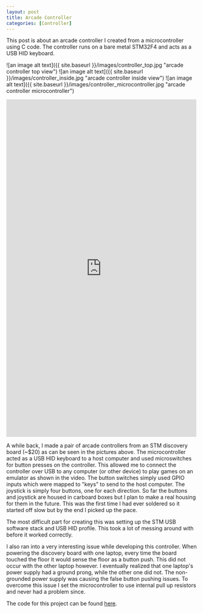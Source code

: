 ```yaml
---
layout: post
title: Arcade Controller
categories: [Controller]
---
```


This post is about an arcade controller I created from a microcontroller using C code. The controller runs on a bare metal STM32F4 and acts as a USB HID keyboard. 

![an image alt text]({{ site.baseurl }}/images/controller_top.jpg "arcade controller top view")
![an image alt text]({{ site.baseurl }}/images/controller_inside.jpg "arcade controller inside view")
![an image alt text]({{ site.baseurl }}/images/controller_microcontroller.jpg "arcade controller microcontroller")



<iframe src="https://player.vimeo.com/video/180992957" width="500" height="889" frameborder="0" webkitallowfullscreen mozallowfullscreen allowfullscreen></iframe>

A while back, I made a pair of arcade controllers from an STM discovery board (~$20) as can be seen in the pictures above. The microcontroller acted as a USB HID keyboard to a host computer and used microswitches for button presses on the controller. This allowed me to connect the controller over USB to any computer (or other device) to play games on an emulator as shown in the video. The button switches simply used GPIO inputs which were mapped to "keys" to send to the host computer. The joystick is simply four buttons, one for each direction. So far the buttons and joystick are housed in carboard boxes but I plan to make a real housing for them in the future. This was the first time I had ever soldered so it started off slow but by the end I picked up the pace. 

The most difficult part for creating this was setting up the STM USB software stack and USB HID profile. This took a lot of messing around with before it worked correctly. 

I also ran into a very interesting issue while developing this controller.  When powering the discovery board with one laptop, every time the board touched the floor it would sense the floor as a button push. This did not occur with the other laptop however. I eventually realized that one laptop's power supply had a ground prong, while the other one did not. The non-grounded power supply was causing the false button pushing issues. To overcome this
issue I set the microcontroller to use internal pull up resistors and never had a problem since.  


The code for this project can be found [here](https://github.com/BradleyConn/arcade_controller).
